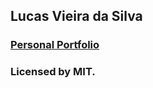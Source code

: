 ## Lucas Vieira da Silva
### [Personal Portfolio](https://lucasvieiras.github.io/)
### Licensed by MIT.
